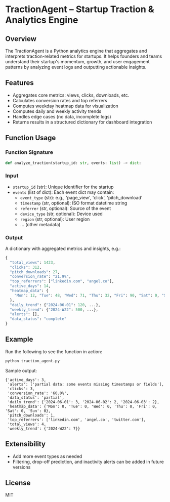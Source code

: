 # TractionAgent – Startup Traction & Analytics Engine

## Overview
The TractionAgent is a Python analytics engine that aggregates and interprets traction-related metrics for startups. It helps founders and teams understand their startup's momentum, growth, and user engagement patterns by analyzing event logs and outputting actionable insights.

## Features
- Aggregates core metrics: views, clicks, downloads, etc.
- Calculates conversion rates and top referrers
- Computes weekday heatmap data for visualization
- Computes daily and weekly activity trends
- Handles edge cases (no data, incomplete logs)
- Returns results in a structured dictionary for dashboard integration

## Function Usage

### Function Signature
```python
def analyze_traction(startup_id: str, events: list) -> dict:
```

### Input
- `startup_id` (str): Unique identifier for the startup
- `events` (list of dict): Each event dict may contain:
  - `event_type` (str): e.g., 'page_view', 'click', 'pitch_download'
  - `timestamp` (str, optional): ISO format datetime string
  - `referrer` (str, optional): Source of the event
  - `device_type` (str, optional): Device used
  - `region` (str, optional): User region
  - ... (other metadata)

### Output
A dictionary with aggregated metrics and insights, e.g.:
```python
{
  "total_views": 1423,
  "clicks": 312,
  "pitch_downloads": 27,
  "conversion_rate": "21.9%",
  "top_referrers": ["linkedin.com", "angel.co"],
  "active_days": 14,
  "heatmap_data": {
    "Mon": 12, "Tue": 48, "Wed": 71, "Thu": 32, "Fri": 90, "Sat": 0, "Sun": 0
  },
  "daily_trend": {"2024-06-01": 120, ...},
  "weekly_trend": {"2024-W22": 500, ...},
  "alerts": [],
  "data_status": "complete"
}
```

## Example
Run the following to see the function in action:

```bash
python traction_agent.py
```

Sample output:
```
{'active_days': 3,
 'alerts': ['partial data: some events missing timestamps or fields'],
 'clicks': 3,
 'conversion_rate': '60.0%',
 'data_status': 'partial',
 'daily_trend': {'2024-06-01': 3, '2024-06-02': 2, '2024-06-03': 2},
 'heatmap_data': {'Mon': 0, 'Tue': 0, 'Wed': 0, 'Thu': 0, 'Fri': 0, 'Sat': 0, 'Sun': 0},
 'pitch_downloads': 1,
 'top_referrers': ['linkedin.com', 'angel.co', 'twitter.com'],
 'total_views': 4,
 'weekly_trend': {'2024-W22': 7}}
```

## Extensibility
- Add more event types as needed
- Filtering, drop-off prediction, and inactivity alerts can be added in future versions

## License
MIT 